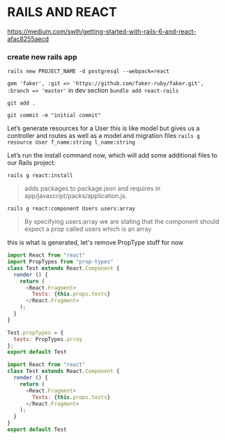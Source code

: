 # RAILS AND REACT
https://medium.com/swlh/getting-started-with-rails-6-and-react-afac8255aecd

### create new rails app

`rails new PROJECT_NAME -d postgresql --webpack=react`

`gem 'faker', :git => 'https://github.com/faker-ruby/faker.git', :branch => 'master'` in dev section
`bundle add react-rails`

`git add .` 

`git commit -m "initial commit"`


Let’s generate resources for a User this is like model but gives us a controller and routes as 
well as a model and migration files
`rails g resource User f_name:string l_name:string`


Let’s run the install command now, which will add some additional files to our Rails project:

`rails g react:install`
> adds packages to package.json and requires in app/javascript/packs/application.js.

`rails g react:component Users users:array`
>By specifying users:array we are stating that the component should expect a prop called users which is an array

this is what is generated, let's remove PropType stuff for now

```javascript
import React from "react"
import PropTypes from "prop-types"
class Test extends React.Component {
  render () {
    return (
      <React.Fragment>
        Tests: {this.props.tests}
      </React.Fragment>
    );
  }
}

Test.propTypes = {
  tests: PropTypes.array
};
export default Test
```

```javascript
import React from "react"
class Test extends React.Component {
  render () {
    return (
      <React.Fragment>
        Tests: {this.props.tests}
      </React.Fragment>
    );
  }
}
export default Test
```
